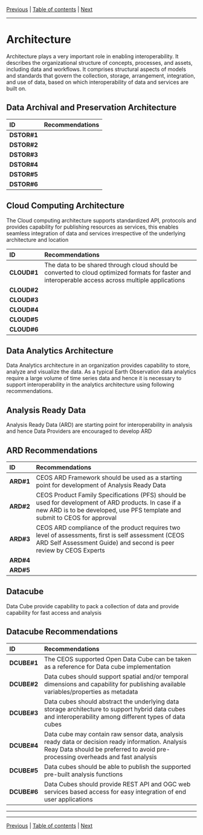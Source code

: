 [Previous](Vocabulary.md) | [Table of contents](README.md) | [Next](Interface.md)
***
# **Architecture** 

Architecture plays a very important role in enabling interoperability. It describes the organizational structure of concepts, processes, and assets, including data and workflows. It comprises structural aspects of models and standards that govern the collection, storage, arrangement, integration, and use of data, based on which interoperability of data and services are built on.

## Data Archival and Preservation Architecture

| **ID** | **Recommendations** |
| :---- | :---- |
| **DSTOR\#1** |  |
| **DSTOR\#2** |  |
| **DSTOR\#3** |  |
| **DSTOR\#4** |  |
| **DSTOR\#5** |  |
| **DSTOR\#6** |  |

## Cloud Computing Architecture
The Cloud computing architecture supports standardized API, protocols and provides capability for  publishing resources as services, this enables seamless integration of data and services irrespective of the underlying architecture and location

| **ID** | **Recommendations** |
| :---- | :---- |
| **CLOUD\#1** | The data to be shared through cloud should be converted to cloud optimized formats for faster and interoperable access across multiple applications  |
| **CLOUD\#2** |  |
| **CLOUD\#3** |  |
| **CLOUD\#4** |  |
| **CLOUD\#5** |   |
| **CLOUD\#6** |  |

## Data Analytics Architecture
Data Analytics architecture in an organization provides capability to store, analyze and visualize the data. As a typical Earth Observation data analytics require a large volume of time series data and hence it is necessary to support interoperability in the analytics architecture using following recommendations.
 
## Analysis Ready Data 
Analysis Ready Data (ARD) are starting point for interoperability in analysis and hence Data Providers are encouraged to develop ARD
## ARD Recommendations
| **ID** | **Recommendations** |
| :---- | :---- |
| **ARD\#1** | CEOS ARD Framework should be used as a starting point for development of Analysis Ready Data |
| **ARD\#2** | CEOS Product Family Specifications (PFS) should be used for development of ARD products. In case if a new ARD is to be developed, use PFS template and submit to CEOS for approval  |
| **ARD\#3** | CEOS ARD compliance of the product requires two level of assessments, first is self assessment (CEOS ARD Self Assessment Guide)  and second is peer review by CEOS Experts |
| **ARD\#4** |  |
| **ARD\#5** |  |

## Datacube
Data Cube provide capability to pack a collection of data and provide capability for fast access and analysis 
## Datacube Recommendations
| **ID** | **Recommendations** |
| :---- | :---- |
| **DCUBE\#1** | The CEOS supported Open Data Cube can be taken as a reference for Data cube implementation |
| **DCUBE\#2** | Data cubes should support spatial and/or temporal dimensions and capability for publishing available variables/properties as metadata |
| **DCUBE\#3** | Data cubes should abstract the underlying data storage architecture to support hybrid data cubes and interoperability among different types of data cubes |
| **DCUBE\#4** | Data cube may contain raw sensor data, analysis ready data or decision ready information. Analysis Reay Data  should be preferred to avoid pre-processing overheads and fast analysis |
| **DCUBE\#5** | Data cubes should be able to publish the supported pre-built analysis functions   |
| **DCUBE\#6** | Data Cubes should provide REST API and OGC web services based access for easy integration of end user applications |



***
***
[Previous](Vocabulary.md) | [Table of contents](README.md) | [Next](Interface.md)
